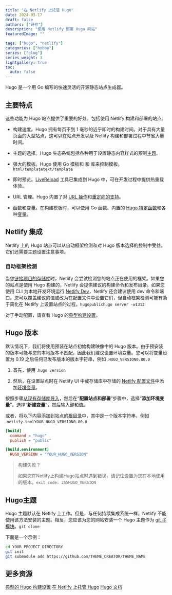 ```yaml
---
title: "在 Netlify 上托管 Hugo"
date: 2024-03-17
draft: false
authors: ["诗往"]
description: "使用 Netlify 部署 Hugo 网站"
featuredImage: ""

tags: ["hugo", "netlify"]
categories: ["hobby"]
series: ["blog"]
series_weight: 3
lightgallery: true
toc:
  auto: false
---
```


Hugo 是一个用 Go 编写的快速灵活的开源静态站点生成器。

## 主要特点

这些功能为 Hugo 站点提供了重要的好处，包括使用 Netlify 构建和部署的站点。

- 构建速度。Hugo 拥有每页不到 1 毫秒的近乎即时的构建时间。对于具有大量页面的大型站点，这可以在站点开发以及 Netlify 构建和部署过程中节省大量时间。

- 主题的选择。Hugo 生态系统包括各种用于设置静态内容样式的预制[主题](https://themes.gohugo.io/)。

- 强大的模板。Hugo 使用 Go 模板和 和 库来控制模板。
`html/templatetext/template`

- 即时预览。[LiveReload](https://gohugo.io/getting-started/usage/#livereload) 工具已集成到 Hugo 中，可在开发过程中提供热重载体验。

- URL 管理。Hugo 内置了对 [URL 操作](https://gohugo.io/content-management/urls/)和[重定向的支持](https://gohugo.io/content-management/urls/#aliases)。

- 函数和变量。在构建模板时，可以使用 Go 函数、内置的 [Hugo 特定函数](https://gohugo.io/functions/)和各种[变量](https://gohugo.io/variables/)。


## Netlify 集成

Netlify 上的 Hugo 站点可以从自动框架检测和对 Hugo 版本选择的控制中受益。它们还需要主题设置注意事项。

### 自动框架检测

当您[链接项目的存储库](https://docs.netlify.com/welcome/add-new-site/#import-from-an-existing-repository)时，Netlify 会尝试检测您的站点正在使用的框架。如果您的站点是使用 Hugo 构建的，Netlify 会提供建议的构建命令和发布目录。如果您使用 CLI 为本地开发环境运行 [Netlify Dev](https://docs.netlify.com/cli/local-development/)，Netlify 还会建议使用 dev 命令和端口。您可以覆盖建议的值或改为在配置文件中设置它们，但自动框架检测可能有助于简化在 Netlify 上设置站点的过程。`hugopublichugo server -w1313`

对于手动配置，请查看 Hugo 的[典型构建设置](https://docs.netlify.com/frameworks/#hugo)。

## Hugo 版本

默认情况下，我们将使用预装在站点初始构建映像中的 Hugo 版本。由于预安装的版本可能与您的本地版本不匹配，因此我们建议设置环境变量。您可以将变量设置为 0.19 之后任何已发布版本的版本字符串，例如 .`HUGO_VERSION0.80.0`

1. 首先，使用 .`hugo version`

2. 然后，在设置站点时在 Netlify UI 中或存储库中存储的 [Netlify 配置文件](https://docs.netlify.com/configure-builds/file-based-configuration/)中添加[环境变量](https://docs.netlify.com/environment-variables/overview/)。

按照步骤[从现有存储库导入](https://docs.netlify.com/welcome/add-new-site)，然后在“**配置站点和部署**”步骤中，选择“**添加环境变量**”。选择“**新建变量**”，然后输入键和值。

或者，将以下内容添加到站点的[根目录](https://docs.netlify.com/configure-builds/overview/#definitions-1)中，其中是一个版本字符串，例如 .`netlify.tomlYOUR_HUGO_VERSION0.80.0`

```toml
[build]
  command = "hugo"
  publish = "public"

[build.environment]
  HUGO_VERSION = "YOUR_HUGO_VERSION"
```

> 构建失败？
> 
> 如果您在Netlify上构建Hugo站点时遇到错误，请记住设置为您在本地使用的版本。`exit code: 255HUGO_VERSION`

## Hugo主题

Hugo 主题默认在 Netlify 上工作。但是，与任何持续集成系统一样，Netlify 不能使用该方法安装的主题。相反，您应该为您的网站安装一个 Hugo 主题作为 [git 子模块](https://git-scm.com/docs/gitsubmodules)。`git clone`

下面是一个示例：

```bash
cd YOUR_PROJECT_DIRECTORY
git init
git submodule add https://github.com/THEME_CREATOR/THEME_NAME
```

## 更多资源
[典型的 Hugo 构建设置](https://docs.netlify.com/frameworks/#hugo)
[在 Netlify 上托管 Hugo](https://gohugo.io/hosting-and-deployment/hosting-on-netlify/)
[Hugo 文档](https://gohugo.io/documentation/)